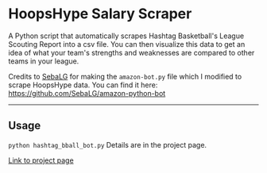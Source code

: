 # HoopsHype Salary Scraper

A Python script that automatically scrapes Hashtag Basketball's League Scouting Report into a csv file. You can then visualize this data to get an idea of what your team's strengths and weaknesses are compared to other teams in your league.

Credits to [SebaLG](https://github.com/SebaLG/) for making the `amazon-bot.py` file which I modified to scrape HoopsHype data. You can find it here: https://github.com/SebaLG/amazon-python-bot

---

## Usage
```python hashtag_bball_bot.py``` Details are in the project page.

[Link to project page](https://jql6.github.io/h_bball_scraper/)
